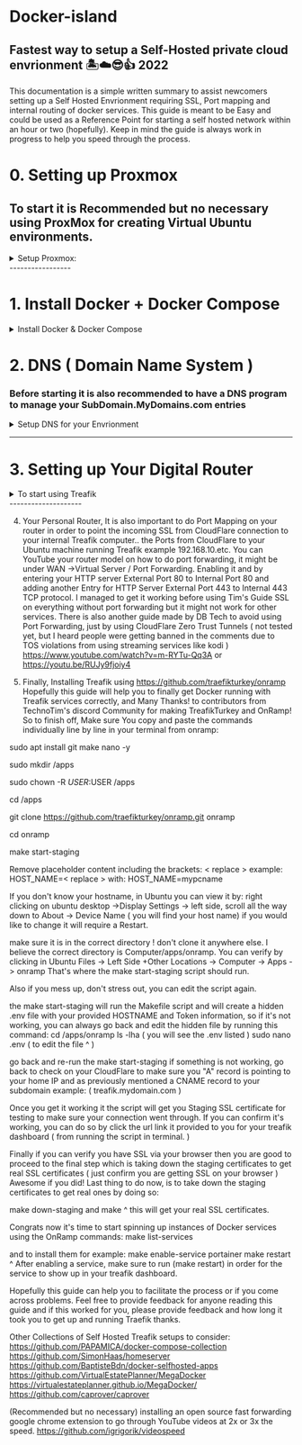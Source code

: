 # Docker-island
## Fastest way to setup a Self-Hosted private cloud envrionment  🏝☁😎👍 2022

This documentation is a simple written summary to assist newcomers setting up a Self Hosted Envrionment requiring SSL, Port mapping and internal routing of docker services. This guide is meant to be Easy and could be used as a Reference Point for starting a self hosted network within an hour or two (hopefully). Keep in mind the guide is always work in progress to help you speed through the process.

# 0. Setting up Proxmox 
## To start it is Recommended but no necessary using ProxMox for creating Virtual Ubuntu environments.
<details>
  <summary>Setup Proxmox:</summary>
  Instructions: https://www.youtube.com/watch?v=7OVaWaqO2aU
   Working as 2022 Q3 ^
   It is best to use a hypervisor ( ProxMox ) for creating virtual machines in order to run different Ubuntu environments such as setting up a reverse proxy's and for other additional benefits such as taking snapshots to revert back changes or testing different Ubuntu Setups which will save you a lot of time.
  (no need to view but this video but it provides you a list of benefits for using virtual machines:)
   https://www.youtube.com/watch?v=SVQmzaSabEQ
  
   (skip for now, needs more testing) In addition from a security a standpoint it is recommended but not necessary creating a Virtual LAN to avoid any attacks in your real LAN. https://www.youtube.com/watch?v=qTbeHpdHcqs
   ( if using a laptop or pc as your main setup, you can also purchase a USB to Ethernet Adapter for ProxMox to recognize it as an additional network which you can assign a VLAN, then you can start creating virtual machines on that VLAN )
</details>
 -----------------
   
# 1. Install Docker + Docker Compose
<details>
  <summary> Install Docker & Docker Compose </summary>
Docker Installation Follow along video ( watch up until 14:07 and be finished ) : https://www.youtube.com/watch?v=EL1Ex04iUcA 
</details>
 
# 2. DNS ( Domain Name System )
### Before starting it is also recommended to have a DNS program to manage your SubDomain.MyDomains.com entries 
<details>
  <summary>Setup DNS for your Envrionment </summary>
   1. for example mapping your local 192.168.10.5:9000 translated into portainer.mydomain.com therefore making it easier for you to Name your docker services as sub domains for easier management. (in addition Traefik will help routing to the correct services) Having a DNS program will allow you to edit and manage your DNS entries using AdGuard or Pi-Hole DNS. Make sure to reload browser after adding a DNS entry if Installing Adguard from the SNAP store. 
   * If you install Adguard  ( Adgurd->Filters->DNS Rewrites)


Also CloudFlare allows you to add DNS entries from their website but it is not recommended as it exposes another attack vulnerability to your network. A better solution is to install a Local DNS management software on your network. so you can lessen attacks and keep your internal IP and ports routing Locally to your system and services. ( you can install it on the same system or an a external ProxMox virtual machine or on a Raspberry Pie to point it to your Treafik setup. The easy way is to install AdGuard from the Ubuntu Software App store (SNAP) you simply search and download AdGuard. Or visit Pi-Hole website and run the automated script that will guide you through the process.
Pi-Hole One step automated install: https://github.com/pi-hole/pi-hole/#one-step-automated-install the gotcha's are changing your DNS on your resolv.conf to your local ip
You can watch this video up till 4:06 and be done: https://youtu.be/dH3DdLy574M
</details>

--------------------


# 3. Setting up Your Digital Router 
<details>
  <summary>  To start using Treafik </summary>
  it is Important to own a domain name as docker services will require SSL. You can purchase a cheap $6 dollar a year domain name preferably from CloudFlare or any other Service Provider. If purchased elsewhere make sure to point your NameServers to CloudFlare. ( 2022 Q3: cloudflare domain prices: .uk $4.76, .us $6.50, .com $8.57) or you can try free domains from https://www.freenom.com ( when searching for a domain it will trick you into thinking it has been taken but it's not true, just enter the ending of the domain you want, example: myfreedomain.tk to get it when searching for it )
  To buy a domain name from cloudflare you can find it via ( CloudFlare account -> Top Right, Add Site button ->Register a new domain with Cloudflare )
   https://www.cloudflare.com/products/registrar/
   It is necessary to create a CloudFlare account for using OnRamp, The CloudFlare account will be necessary as it will generate an API token which will be used to connect your free SSL to your Internal Treafik network. 
Reference video only ( stop at 5:20 ) to move on with this guide: https://www.youtube.com/watch?v=b83S_N1kkJM
What I did was add a "A" Record to my internal IP and a CNAME pointing to my Treafik subdomain example treafik.mydomain.com ( you can name it whatever etc.mydomain.com)
In CloudFlare make sure you create the api token before you proceed! 
</details>
--------------------

4. Your Personal Router, It is also important to do Port Mapping on your router in order to point the incoming SSL from CloudFlare connection to your internal Treafik computer.. the Ports from CloudFlare to your Ubuntu machine running Treafik example 192.168.10.etc. You can YouTube your router model on how to do port forwarding, it might be under WAN ->Virtual Server / Port Forwarding.
   Enabling it and by entering your HTTP server External Port 80 to Internal Port 80 and adding another Entry for HTTP Server External Port 443 to Internal 443 TCP protocol.
   I managed to get it working before using Tim's Guide SSL on everything without port forwarding but it might not work for other services. There is also another guide made by DB Tech to avoid using Port Forwarding, just by using CloudFlare Zero Trust Tunnels ( not tested yet, but I heard people were getting banned in the comments due to TOS violations from using streaming services like kodi ) https://www.youtube.com/watch?v=m-RYTu-Qq3A or https://youtu.be/RUJy9fjoiy4
   
5. Finally, Installing Treafik using https://github.com/traefikturkey/onramp
   Hopefully this guide will help you to finally get Docker running with Treafik services correctly, and Many Thanks! to contributors from TechnoTim's discord Community for making TreafikTurkey and OnRamp! 
   So to finish off, Make sure You copy and paste the commands individually line by line in your terminal from onramp:
   
sudo apt install git make nano -y

sudo mkdir /apps

sudo chown -R $USER:$USER /apps

cd /apps

git clone https://github.com/traefikturkey/onramp.git onramp

cd onramp

make start-staging

Remove placeholder content including the brackets: < replace > example: 
HOST_NAME=< replace > with:
HOST_NAME=mypcname

If you don't know your hostname, in Ubuntu you can view it by:
right clicking on ubuntu desktop ->Display Settings -> left side, scroll all the way down to About -> Device Name ( you will find your host name) if you would like to change it will require a Restart.

make sure it is in the correct directory ! don't clone it anywhere else. I believe the correct directory is Computer/apps/onramp. You can verify by clicking in Ubuntu Files -> Left Side +Other Locations -> Computer -> Apps -> onramp
That's where the make start-staging script should run.

 Also if you mess up, don't stress out, you can edit the script again.

the make start-staging will run the Makefile script and will create a hidden .env file with your provided HOSTNAME and Token information, so if it's not working, you can always go back and edit the hidden file by running this command:
 cd /apps/onramp
ls -lha
 ( you will see the .env listed )
 sudo nano .env
( to edit the file ^ )

go back and re-run the make start-staging 
if something is not working, go back to check on your CloudFlare to make sure you "A" record is pointing to your home IP and as previously mentioned a CNAME record to your subdomain example: ( treafik.mydomain.com ) 

Once you get it working it the script will get you Staging SSL certificate for testing to make sure your connection went through. If you can confirm it's working, you can do so by click the url link it provided to you for your treafik dashboard ( from running the script in terminal. )

Finally if you can verify you have SSL via your browser then you are good to proceed to the final step which is taking down the staging certificates to get real SSL certificates
( just confirm you are getting SSL on your browser )
Awesome if you did! Last thing to do now, is to take down the staging certificates to get real ones by doing so:

make down-staging
and
make
^ this will get your real SSL certificates.

Congrats now it's time to start spinning up instances of Docker services using the OnRamp commands: 
make list-services

and to install them for example: 
make enable-service portainer
make restart
^ After enabling a service, make sure to run (make restart) in order for the service to show up in your treafik dashboard.

Hopefully this guide can help you to facilitate the process or if you come across problems.
Feel free to provide feedback for anyone reading this guide and if this worked for you, please provide feedback and how long it took you to get up and running Traefik thanks.

Other Collections of Self Hosted Treafik setups to consider:
https://github.com/PAPAMICA/docker-compose-collection
https://github.com/SimonHaas/homeserver
https://github.com/BaptisteBdn/docker-selfhosted-apps
https://github.com/VirtualEstatePlanner/MegaDocker
https://virtualestateplanner.github.io/MegaDocker/
https://github.com/caprover/caprover

 (Recommended but no necessary)  installing an open source fast forwarding google chrome extension to go through YouTube videos at 2x or 3x the speed. https://github.com/igrigorik/videospeed 